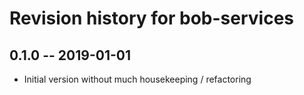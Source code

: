 # Revision history for bob-services

## 0.1.0 -- 2019-01-01

* Initial version without much housekeeping / refactoring
